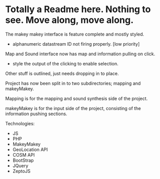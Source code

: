 Totally a Readme here. Nothing to see. Move along, move along.
============

The makey makey interface is feature complete and mostly styled.
 - alphanumeric datastream ID not firing properly. [low priority]
 
 Map and Sound interface now has map and information pulling on click.
 - style the output of the clicking to enable selection.
 
Other stuff is outlined, just needs dropping in to place.

Project has now been split in to two subdirectories; mapping and makeyMakey.

Mapping is for the mapping and sound synthesis side of the project.

makeyMakey is for the input side of the project, consisting of the information pushing sections.

Technologies:
- JS
- PHP
- MakeyMakey
- GeoLocation API
- COSM API
- BootStrap
- JQuery
- ZeptoJS